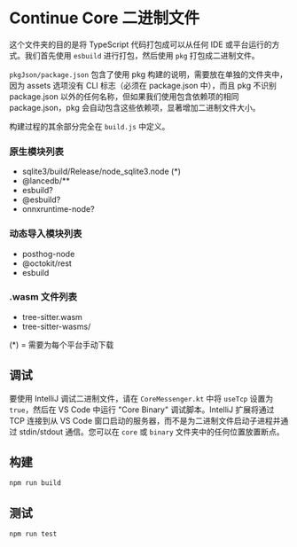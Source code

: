 # Continue Core 二进制文件

这个文件夹的目的是将 TypeScript 代码打包成可以从任何 IDE 或平台运行的方式。我们首先使用 `esbuild` 进行打包，然后使用 `pkg` 打包成二进制文件。

`pkgJson/package.json` 包含了使用 pkg 构建的说明，需要放在单独的文件夹中，因为 assets 选项没有 CLI 标志（必须在 package.json 中），而且 pkg 不识别 package.json 以外的任何名称，但如果我们使用包含依赖项的相同 package.json，pkg 会自动包含这些依赖项，显著增加二进制文件大小。

构建过程的其余部分完全在 `build.js` 中定义。

### 原生模块列表

- sqlite3/build/Release/node_sqlite3.node (\*)
- @lancedb/\*\*
- esbuild?
- @esbuild?
- onnxruntime-node?

### 动态导入模块列表

- posthog-node
- @octokit/rest
- esbuild

### .wasm 文件列表

- tree-sitter.wasm
- tree-sitter-wasms/

(\*) = 需要为每个平台手动下载

## 调试

要使用 IntelliJ 调试二进制文件，请在 `CoreMessenger.kt` 中将 `useTcp` 设置为 `true`，然后在 VS Code 中运行 "Core Binary" 调试脚本。IntelliJ 扩展将通过 TCP 连接到从 VS Code 窗口启动的服务器，而不是为二进制文件启动子进程并通过 stdin/stdout 通信。您可以在 `core` 或 `binary` 文件夹中的任何位置放置断点。

## 构建

```bash
npm run build
```

## 测试

```bash
npm run test
``` 